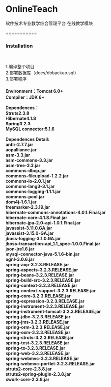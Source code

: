 OnlineTeach
===========

软件技术专业教学综合管理平台 在线教学模块

===========
<h3>Installation</h3><br>

1.编译整个项目<br>
2.部署数据库（docs/dbbackup.sql）<br>
3.部署程序<br>

<h4>Environment：Tomcat 6.0+</b4><br>
<b4>Compiler：JDK 6+</b4><br>

<b4>Dependences：</b4><br>
                        Struts2.3.8<br>
                        Hibernate4.1.8<br>
                        Spring3.2.3<br>
                        MySQL connector:5.1.6<br>
                        <br>
<b4>Dependences Detail:</b4><br>
    antlr-2.7.7.jar<br>
    aopalliance.jar<br>
    asm-3.3.jar<br>
    asm-commons-3.3.jar<br>
    asm-tree-3.3.jar<br>
    commons-dbcp.jar<br>
    commons-fileupload-1.2.2.jar<br>
    commons-io-2.0.1.jar<br>
    commons-lang3-3.1.jar<br>
    commons-logging-1.1.1.jar<br>
    commons-pool.jar<br>
    dom4j-1.6.1.jar<br>
    freemarker-2.3.19.jar<br>
    hibernate-commons-annotations-4.0.1.Final.jar<br>
    hibernate-core-4.1.8.Final.jar<br>
    hibernate-jpa-2.0-api-1.0.1.Final.jar<br>
    javassist-3.11.0.GA.jar<br>
    javassist-3.15.0-GA.jar<br>
    jboss-logging-3.1.0.GA.jar<br>
    jboss-transaction-api_1.1_spec-1.0.0.Final.jar<br>
    json-jre1.6.jar<br>
    mysql-connector-java-5.1.6-bin.jar<br>
    ognl-3.0.6.jar<br>
    spring-aop-3.2.3.RELEASE.jar<br>
    spring-aspects-3.2.3.RELEASE.jar<br>
    spring-beans-3.2.3.RELEASE.jar<br>
    spring-build-src-3.2.3.RELEASE.jar<br>
    spring-context-3.2.3.RELEASE.jar<br>
    spring-context-support-3.2.3.RELEASE.jar<br>
    spring-core-3.2.3.RELEASE.jar<br>
    spring-expression-3.2.3.RELEASE.jar<br>
    spring-instrument-3.2.3.RELEASE.jar<br>
    spring-instrument-tomcat-3.2.3.RELEASE.jar<br>
    spring-jdbc-3.2.3.RELEASE.jar<br>
    spring-jms-3.2.3.RELEASE.jar<br>
    spring-orm-3.2.3.RELEASE.jar<br>
    spring-oxm-3.2.3.RELEASE.jar<br>
    spring-struts-3.2.3.RELEASE.jar<br>
    spring-test-3.2.3.RELEASE.jar<br>
    spring-tx-3.2.3.RELEASE.jar<br>
    spring-web-3.2.3.RELEASE.jar<br>
    spring-webmvc-3.2.3.RELEASE.jar<br>
    spring-webmvc-portlet-3.2.3.RELEASE.jar<br>
    struts2-core-2.3.8.jar<br>
    struts2-spring-plugin-2.3.8.jar<br>
    xwork-core-2.3.8.jar<br>
